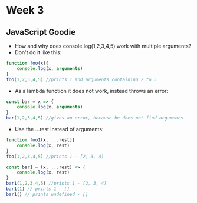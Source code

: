 # Week 3

## JavaScript Goodie

* How and why does console.log(1,2,3,4,5) work with multiple arguments?
* Don't do it like this:

```javascript
function foo(x){
    console.log(x, arguments)
}
foo(1,2,3,4,5) //prints 1 and arguments containing 2 to 5
```

* As a lambda function it does not work, instead throws an error:

```javascript
const bar = x => {
    console.log(x, arguments)
}
bar(1,2,3,4,5) //gives an error, because he does not find arguments
```

* Use the ...rest instead of arguments:

```javascript
function foo1(x, ...rest){
    console.log(x, rest)
}
foo(1,2,3,4,5) //prints 1 - [2, 3, 4]
```

```javascript
const bar1 = (x, ...rest) => {
    console.log(x, rest)
}
bar1(1,2,3,4,5) //prints 1 - [2, 3, 4]
bar1(1) // prints 1 - []
bar1() // prints undefined - []
```
